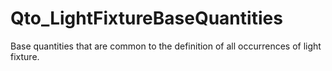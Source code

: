# Qto_LightFixtureBaseQuantities

Base quantities that are common to the definition of all occurrences of light fixture.
